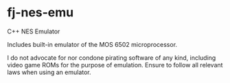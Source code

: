 # fj-nes-emu
 C++ NES Emulator
 
 Includes built-in emulator of the MOS 6502 microprocessor.

 I do not advocate for nor condone pirating software of any kind, including video game ROMs for the purpose of emulation. Ensure to follow all relevant laws when using an emulator.
